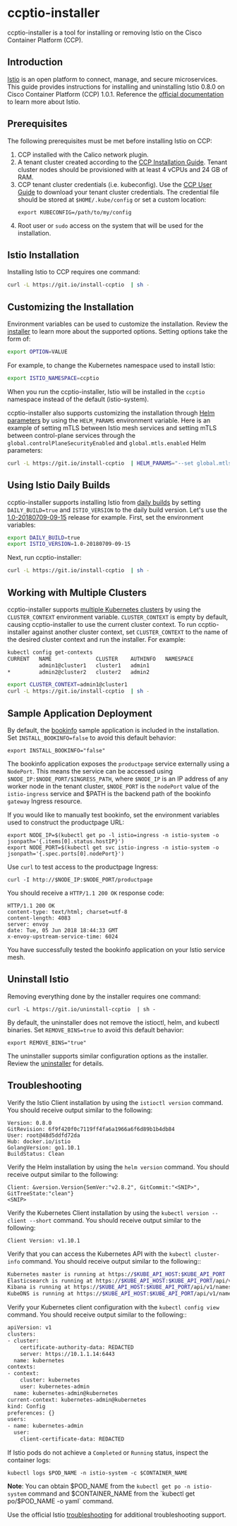 # ccptio-installer
ccptio-installer is a tool for installing or removing Istio on the Cisco Container Platform (CCP).

## Introduction

[Istio](https://istio.io/) is an open platform to connect, manage, and secure microservices. This guide provides
instructions for installing and uninstalling Istio 0.8.0 on Cisco Container Platform (CCP) 1.0.1. Reference
the [official documentation](https://istio.io/docs/) to learn more about Istio.

## Prerequisites

The following prerequisites must be met before installing Istio on CCP:

1. CCP installed with the Calico network plugin.
2. A tenant cluster created according to the
[CCP Installation Guide](https://www.cisco.com/c/en/us/td/docs/net_mgmt/cisco_container_platform/1-0/Installation_Guide/CCP-Installation-Guide-01/CCP-Installation-Guide-01_chapter_00.html).
Tenant cluster nodes should be provisioned with at least 4 vCPUs and 24 GB of RAM.
2. CCP tenant cluster credentials (i.e. kubeconfig). Use the
[CCP User Guide](https://www.cisco.com/c/en/us/td/docs/net_mgmt/cisco_container_platform/1-0/User_Guide/CCP-User-Guide-01/CCP-User-Guide-01_chapter_0110.html#id_66394)
to download your tenant cluster credentials. The credential file should be stored at `$HOME/.kube/config` or set a
custom location:
   ```
   export KUBECONFIG=/path/to/my/config
   ```
3. Root user or `sudo` access on the system that will be used for the installation.

## Istio Installation

Installing Istio to CCP requires one command:
```bash
curl -L https://git.io/install-ccptio  | sh -
```

## Customizing the Installation

Environment variables can be used to customize the installation. Review the
[installer](https://github.com/danehans/ccptio-installer/blob/master/install.sh) to learn more about the
supported options. Setting options take the form of:
```bash
export OPTION=VALUE
```

For example, to change the Kubernetes namespace used to install Istio:
```bash
export ISTIO_NAMESPACE=ccptio
```

When you run the ccptio-installer, Istio will be installed in the `ccptio` namespace instead of the default
(istio-system).

ccptio-installer also supports customizing the installation through [Helm parameters](https://istio.io/docs/setup/kubernetes/helm-install/#customization-with-helm)
by using the `HELM_PARAMS` environment variable. Here is an example of setting mTLS between Istio mesh services and
setting mTLS between control-plane services through the `global.controlPlaneSecurityEnabled` and `global.mtls.enabled`
Helm parameters:
```bash
curl -L https://git.io/install-ccptio  | HELM_PARAMS="--set global.mtls.enabled=true --set global.controlPlaneSecurityEnabled=true" sh -
```

## Using Istio Daily Builds

ccptio-installer supports installing Istio from [daily builds](https://gcsweb.istio.io/gcs/istio-prerelease/daily-build)
by setting `DAILY_BUILD=true` and `ISTIO_VERSION` to the daily build version. Let's use the
[1.0-20180709-09-15](https://gcsweb.istio.io/gcs/istio-prerelease/daily-build/release-1.0-20180709-09-15/) release for
example. First, set the environment variables:
```bash
export DAILY_BUILD=true
export ISTIO_VERSION=1.0-20180709-09-15
```

Next, run ccptio-installer:
```bash
curl -L https://git.io/install-ccptio  | sh -
```

## Working with Multiple Clusters

ccptio-installer supports
[multiple Kubernetes clusters](https://kubernetes.io/docs/tasks/access-application-cluster/configure-access-multiple-clusters/)
by using the `CLUSTER_CONTEXT` environment variable. `CLUSTER_CONTEXT` is empty by default, causing ccptio-installer to
use the current cluster context. To run ccptio-installer against another cluster context, set `CLUSTER_CONTEXT` to the
name of the desired cluster context and run the installer. For example:
```bash
kubectl config get-contexts
CURRENT   NAME              CLUSTER    AUTHINFO   NAMESPACE
          admin1@cluster1   cluster1   admin1
*         admin2@cluster2   cluster2   admin2

export CLUSTER_CONTEXT=admin1@cluster1
curl -L https://git.io/install-ccptio  | sh -
```

## Sample Application Deployment

By default, the [bookinfo](https://istio.io/docs/guides/bookinfo/) sample application is included in the installation.
Set `INSTALL_BOOKINFO=false` to avoid this default behavior:
```
export INSTALL_BOOKINFO="false"
```

The bookinfo application exposes the `productpage` service externally using a `NodePort`. This means the service can
be accessed using `$NODE_IP:$NODE_PORT/$INGRESS_PATH`, where `$NODE_IP` is an IP address of any worker node in the
tenant cluster, `$NODE_PORT` is the `nodePort` value of the `istio-ingress` service and $PATH is the backend path of the
bookinfo `gateway` Ingress resource.

If you would like to manually test bookinfo, set the environment variables used to construct the productpage URL:
```
export NODE_IP=$(kubectl get po -l istio=ingress -n istio-system -o jsonpath='{.items[0].status.hostIP}')
export NODE_PORT=$(kubectl get svc istio-ingress -n istio-system -o jsonpath='{.spec.ports[0].nodePort}')
```

Use `curl` to test access to the productpage Ingress:
```
curl -I http://$NODE_IP:$NODE_PORT/productpage
```

You should receive a `HTTP/1.1 200 OK` response code:
```
HTTP/1.1 200 OK
content-type: text/html; charset=utf-8
content-length: 4083
server: envoy
date: Tue, 05 Jun 2018 18:44:33 GMT
x-envoy-upstream-service-time: 6024
```

You have successfully tested the bookinfo application on your Istio service mesh.

## Uninstall Istio

Removing everything done by the installer requires one command:
```
curl -L https://git.io/uninstall-ccptio  | sh -
```
By default, the uninstaller does not remove the istioctl, helm, and kubectl binaries. Set `REMOVE_BINS=true` to avoid
this default behavior:
```
export REMOVE_BINS="true"
```

The uninstaller supports similar configuration options as the installer. Review the
[uninstaller](https://github.com/danehans/ccptio-installer/blob/master/cleanup.sh) for details.

## Troubleshooting

Verify the Istio Client installation by using the `istioctl version` command. You should receive output similar to the
following:
```
Version: 0.8.0
GitRevision: 6f9f420f0c7119ff4fa6a1966a6f6d89b1b4db84
User: root@48d5ddfd72da
Hub: docker.io/istio
GolangVersion: go1.10.1
BuildStatus: Clean
```

Verify the Helm installation by using the `helm version` command. You should receive output similar to the following:
```
Client: &version.Version{SemVer:"v2.8.2", GitCommit:"<SNIP>", GitTreeState:"clean"}
<SNIP>
```

Verify the Kubernetes Client installation by using the `kubectl version --client --short` command. You should receive
output similar to the following:
```
Client Version: v1.10.1
```

Verify that you can access the Kubernetes API with the `kubectl cluster-info` command. You should receive output
similar to the following::
```bash
Kubernetes master is running at https://$KUBE_API_HOST:$KUBE_API_PORT
Elasticsearch is running at https://$KUBE_API_HOST:$KUBE_API_PORT/api/v1/namespaces/kube-system/services/elasticsearch-logging/proxy
Kibana is running at https://$KUBE_API_HOST:$KUBE_API_PORT/api/v1/namespaces/kube-system/services/kibana-logging/proxy
KubeDNS is running at https://$KUBE_API_HOST:$KUBE_API_PORT/api/v1/namespaces/kube-system/services/kube-dns:dns/proxy
```

Verify your Kubernetes client configuration with the `kubectl config view` command. You should receive output similar to
the following::
```bash
apiVersion: v1
clusters:
- cluster:
    certificate-authority-data: REDACTED
    server: https://10.1.1.14:6443
  name: kubernetes
contexts:
- context:
    cluster: kubernetes
    user: kubernetes-admin
  name: kubernetes-admin@kubernetes
current-context: kubernetes-admin@kubernetes
kind: Config
preferences: {}
users:
- name: kubernetes-admin
  user:
    client-certificate-data: REDACTED
```

If Istio pods do not achieve a `Completed` or `Running` status, inspect the container logs:

```
kubectl logs $POD_NAME -n istio-system -c $CONTAINER_NAME
```
__Note__: You can obtain $POD_NAME from the `kubectl get po -n istio-system` command and $CONTAINER_NAME from the
`kubectl get po/$POD_NAME -o yaml` command.

Use the official Istio [troubleshooting](https://istio.io/help/troubleshooting/) for additional troubleshooting support.
